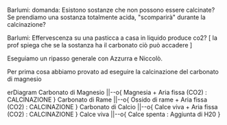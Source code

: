 Barlumi: domanda: Esistono sostanze che non possono essere calcinate? Se prendiamo una sostanza totalmente acida, "scomparirà" durante la calcinazione?

Barlumi: Effervescenza su una pasticca a casa in liquido produce co2?
[ la prof spiega che se la sostanza ha il carbonato ciò può accadere ]

Eseguiamo un ripasso generale con Azzurra e Niccolò.

Per prima cosa abbiamo provato ad eseguire la calcinazione del carbonato di magnesio
<div class="mermaid">
erDiagram
    Carbonato di Magnesio ||--o{ Magnesia + Aria fissa (CO2) : CALCINAZIONE }
    Carbonato di Rame ||--o{ Ossido di rame + Aria fissa (CO2) : CALCINAZIONE }
    Carbonato di Calcio ||--o{ Calce viva + Aria fissa (CO2) : CALCINAZIONE }
    Calce viva ||--o{ Calce spenta : Aggiunta di H20 }
</div>
